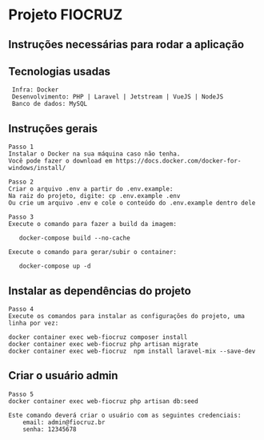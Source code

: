 # Projeto FIOCRUZ
## Instruções necessárias para rodar a aplicação

## Tecnologias usadas
```
 Infra: Docker
 Desenvolvimento: PHP | Laravel | Jetstream | VueJS | NodeJS
 Banco de dados: MySQL
```
## Instruções gerais
```
Passo 1 
Instalar o Docker na sua máquina caso não tenha. 
Você pode fazer o download em https://docs.docker.com/docker-for-windows/install/
```
```
Passo 2
Criar o arquivo .env a partir do .env.example: 
Na raiz do projeto, digite: cp .env.example .env
Ou crie um arquivo .env e cole o conteúdo do .env.example dentro dele
```

```
Passo 3
Execute o comando para fazer a build da imagem: 

   docker-compose build --no-cache
   
Execute o comando para gerar/subir o container: 

   docker-compose up -d
```
## Instalar as dependências do projeto
```
Passo 4
Execute os comandos para instalar as configurações do projeto, uma linha por vez:

docker container exec web-fiocruz composer install
docker container exec web-fiocruz php artisan migrate
docker container exec web-fiocruz  npm install laravel-mix --save-dev
```
## Criar o usuário admin
```
Passo 5
docker container exec web-fiocruz php artisan db:seed

Este comando deverá criar o usuário com as seguintes credenciais:
    email: admin@fiocruz.br
    senha: 12345678
```



